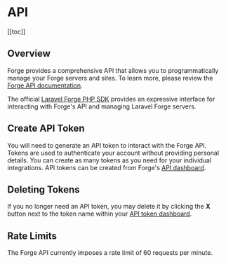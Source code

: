 # API

[[toc]]

## Overview

Forge provides a comprehensive API that allows you to programmatically manage your Forge servers and sites. To learn more, please review the [Forge API documentation](https://forge.laravel.com/api-documentation).

The official [Laravel Forge PHP SDK](https://github.com/laravel/forge-sdk) provides an expressive interface for interacting with Forge's API and managing Laravel Forge servers.

## Create API Token

You will need to generate an API token to interact with the Forge API. Tokens are used to authenticate your account without providing personal details. You can create as many tokens as you need for your individual integrations. API tokens can be created from Forge's [API dashboard](https://forge.laravel.com/user-profile/api).

## Deleting Tokens

If you no longer need an API token, you may delete it by clicking the **X** button next to the token name within your [API token dashboard](https://forge.laravel.com/user-profile/api).

## Rate Limits

The Forge API currently imposes a rate limit of 60 requests per minute.
